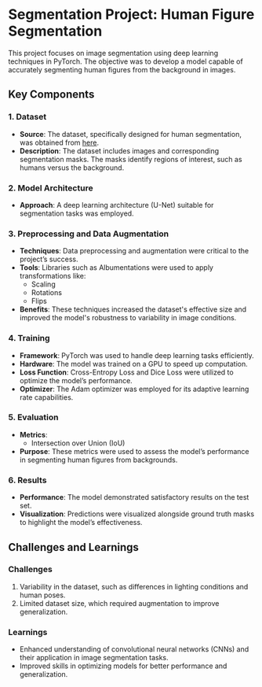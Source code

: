 
# Segmentation Project: Human Figure Segmentation

This project focuses on image segmentation using deep learning techniques in PyTorch. The objective was to develop a model capable of accurately segmenting human figures from the background in images. 

## Key Components

### 1. Dataset
- **Source**: The dataset, specifically designed for human segmentation, was obtained from [here](https://github.com/parth1620/Human-Segmentation-Dataset-master.git).
- **Description**: The dataset includes images and corresponding segmentation masks. The masks identify regions of interest, such as humans versus the background.

### 2. Model Architecture
- **Approach**: A deep learning architecture (U-Net) suitable for segmentation tasks was employed.

### 3. Preprocessing and Data Augmentation
- **Techniques**: Data preprocessing and augmentation were critical to the project’s success.
- **Tools**: Libraries such as Albumentations were used to apply transformations like:
  - Scaling
  - Rotations
  - Flips
- **Benefits**: These techniques increased the dataset's effective size and improved the model's robustness to variability in image conditions.

### 4. Training
- **Framework**: PyTorch was used to handle deep learning tasks efficiently.
- **Hardware**: The model was trained on a GPU to speed up computation.
- **Loss Function**: Cross-Entropy Loss and Dice Loss were utilized to optimize the model’s performance.
- **Optimizer**: The Adam optimizer was employed for its adaptive learning rate capabilities.

### 5. Evaluation
- **Metrics**:
  - Intersection over Union (IoU)
- **Purpose**: These metrics were used to assess the model’s performance in segmenting human figures from backgrounds.

### 6. Results
- **Performance**: The model demonstrated satisfactory results on the test set.
- **Visualization**: Predictions were visualized alongside ground truth masks to highlight the model’s effectiveness.

## Challenges and Learnings

### Challenges
1. Variability in the dataset, such as differences in lighting conditions and human poses.
2. Limited dataset size, which required augmentation to improve generalization.

### Learnings
- Enhanced understanding of convolutional neural networks (CNNs) and their application in image segmentation tasks.
- Improved skills in optimizing models for better performance and generalization.




